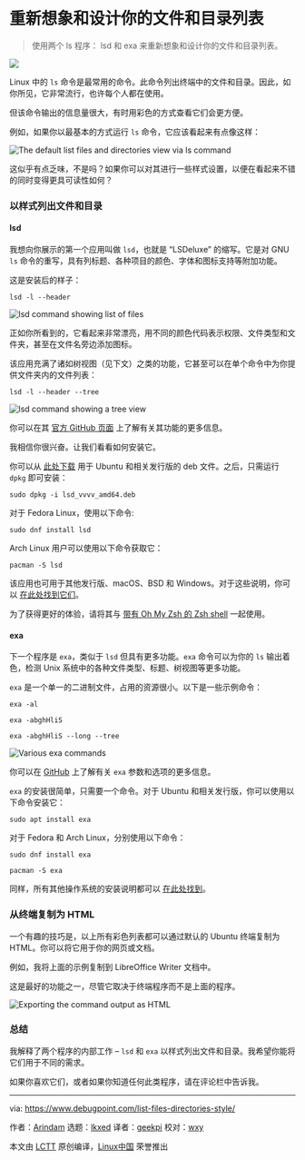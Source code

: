 [#]: subject: "List Files and Directories in Style Using lsd and exa"
[#]: via: "https://www.debugpoint.com/list-files-directories-style/"
[#]: author: "Arindam https://www.debugpoint.com/author/admin1/"
[#]: collector: "lkxed"
[#]: translator: "geekpi"
[#]: reviewer: "wxy"
[#]: publisher: "wxy"
[#]: url: "https://linux.cn/article-14923-1.html"

重新想象和设计你的文件和目录列表
======

> 使用两个 ls 程序： lsd 和 exa 来重新想象和设计你的文件和目录列表。

![][0]

Linux 中的 `ls` 命令是最常用的命令。此命令列出终端中的文件和目录。因此，如你所见，它非常流行，也许每个人都在使用。

但该命令输出的信息量很大，有时用彩色的方式查看它们会更方便。

例如，如果你以最基本的方式运行 `ls` 命令，它应该看起来有点像这样：

![The default list files and directories view via ls command][1]

这似乎有点乏味，不是吗？如果你可以对其进行一些样式设置，以便在看起来不错的同时变得更具可读性如何？

### 以样式列出文件和目录

#### lsd

我想向你展示的第一个应用叫做 `lsd`，也就是 “LSDeluxe” 的缩写。它是对 GNU `ls` 命令的重写，具有列标题、各种项目的颜色、字体和图标支持等附加功能。

这是安装后的样子：

```
lsd -l --header
```

![lsd command showing list of files][2]

正如你所看到的，它看起来非常漂亮，用不同的颜色代码表示权限、文件类型和文件夹，甚至在文件名旁边添加图标。

该应用充满了诸如树视图（见下文）之类的功能，它甚至可以在单个命令中为你提供文件夹内的文件列表：

```
lsd -l --header --tree
```

![lsd command showing a tree view][3]

你可以在其 [官方 GitHub 页面][4] 上了解有关其功能的更多信息。

我相信你很兴奋。让我们看看如何安装它。

你可以从 [此处下载][11] 用于 Ubuntu 和相关发行版的 deb 文件。之后，只需运行 `dpkg` 即可安装：

```
sudo dpkg -i lsd_vvvv_amd64.deb
```

对于 Fedora Linux，使用以下命令:

```
sudo dnf install lsd
```

Arch Linux 用户可以使用以下命令获取它：

```
pacman -S lsd
```

该应用也可用于其他发行版、macOS、BSD 和 Windows。对于这些说明，你可以 [在此处找到它们][5]。

为了获得更好的体验，请将其与 [带有 Oh My Zsh 的 Zsh shell][6] 一起使用。

#### exa

下一个程序是 `exa`，类似于 `lsd` 但具有更多功能。`exa` 命令可以为你的 `ls` 输出着色，检测 Unix 系统中的各种文件类型、标题、树视图等更多功能。

`exa` 是一个单一的二进制文件，占用的资源很小。以下是一些示例命令：

```
exa -al
```

```
exa -abghHliS
```

```
exa -abghHliS --long --tree
```

![Various exa commands][7]

你可以在 [GitHub][8] 上了解有关 `exa` 参数和选项的更多信息。

`exa` 的安装很简单，只需要一个命令。对于 Ubuntu 和相关发行版，你可以使用以下命令安装它：

```
sudo apt install exa
```

对于 Fedora 和 Arch Linux，分别使用以下命令：

```
sudo dnf install exa
```

```
pacman -S exa
```

同样，所有其他操作系统的安装说明都可以 [在此处找到][9]。

### 从终端复制为 HTML

一个有趣的技巧是，以上所有彩色列表都可以通过默认的 Ubuntu 终端复制为 HTML。你可以将它用于你的网页或文档。

例如，我将上面的示例复制到 LibreOffice Writer 文档中。

这是最好的功能之一，尽管它取决于终端程序而不是上面的程序。

![Exporting the command output as HTML][10]

### 总结

我解释了两个程序的内部工作 – `lsd` 和 `exa` 以样式列出文件和目录。我希望你能将它们用于不同的需求。

如果你喜欢它们，或者如果你知道任何此类程序，请在评论栏中告诉我。

--------------------------------------------------------------------------------

via: https://www.debugpoint.com/list-files-directories-style/

作者：[Arindam][a]
选题：[lkxed][b]
译者：[geekpi](https://github.com/geekpi)
校对：[wxy](https://github.com/wxy)

本文由 [LCTT](https://github.com/LCTT/TranslateProject) 原创编译，[Linux中国](https://linux.cn/) 荣誉推出

[a]: https://www.debugpoint.com/author/admin1/
[b]: https://github.com/lkxed
[0]: https://www.debugpoint.com/wp-content/uploads/2022/08/cool-ls.jpg
[1]: https://www.debugpoint.com/wp-content/uploads/2022/08/The-default-list-files-and-directories-view-via-ls-command.jpg
[2]: https://www.debugpoint.com/wp-content/uploads/2022/08/lsd-command-showing-list-of-files-2.jpg
[3]: https://www.debugpoint.com/wp-content/uploads/2022/08/lsd-command-showing-a-tree-view.jpg
[4]: https://github.com/Peltoche/lsd
[5]: https://github.com/Peltoche/lsd#installation
[6]: https://www.debugpoint.com/install-use-zsh/
[7]: https://www.debugpoint.com/wp-content/uploads/2022/08/Various-exa-commands.jpg
[8]: https://github.com/ogham/exa#command-line-options
[9]: https://github.com/ogham/exa#installation
[10]: https://www.debugpoint.com/wp-content/uploads/2022/08/Exporting-the-command-output-as-HTML.jpg
[11]: https://github.com/Peltoche/lsd/releases